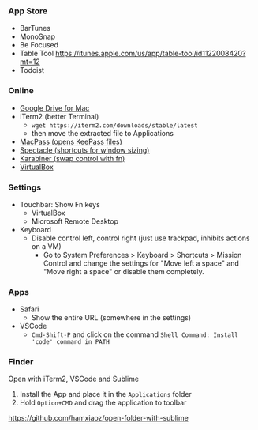 ### App Store

- BarTunes
- MonoSnap
- Be Focused
- Table Tool https://itunes.apple.com/us/app/table-tool/id1122008420?mt=12
- Todoist

### Online
- [Google Drive for Mac](https://www.google.com/drive/download/)
- iTerm2 (better Terminal)
   - `wget https://iterm2.com/downloads/stable/latest`
   - then move the extracted file to Applications
- [MacPass (opens KeePass files)](https://macpassapp.org/)
- [Spectacle (shortcuts for window sizing)](https://www.spectacleapp.com/)
- [Karabiner (swap control with fn)](https://pqrs.org/osx/karabiner/)
- [VirtualBox](https://www.virtualbox.org/wiki/Downloads)
### Settings
- Touchbar: Show Fn keys
   - VirtualBox
   - Microsoft Remote Desktop
- Keyboard
   - Disable control left, control right (just use trackpad, inhibits actions on a VM)
      - Go to System Preferences > Keyboard > Shortcuts > Mission Control and change the settings for "Move left a space" and "Move right a space" or disable them completely.

### Apps
- Safari
   - Show the entire URL (somewhere in the settings)
- VSCode
   - `Cmd-Shift-P` and click on the command `Shell Command: Install 'code' command in PATH`

### Finder
Open with iTerm2, VSCode and Sublime

1. Install the App and place it in the `Applications` folder
2. Hold `Option+CMD` and drag the application to toolbar

https://github.com/hamxiaoz/open-folder-with-sublime

